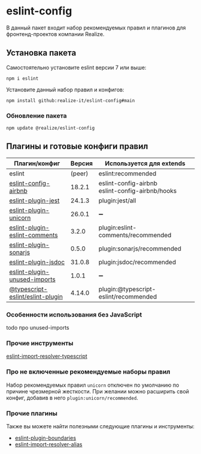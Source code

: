 # eslint-config

В данный пакет входит набор рекомендуемых правил и плагинов для фронтенд-проектов компании Realize.

## Установка пакета

Самостоятельно установите eslint версии 7 или выше:

`npm i eslint`

Установите данный набор правил и конфигов:

`npm install github:realize-it/eslint-config#main`

### Обновление пакета

`npm update @realize/eslint-config`

## Плагины и готовые конфиги правил

| Плагин/конфиг | Версия | Используется для extends |
| ------ | ------ | ------ |
| eslint | (peer) | eslint:recommended  |
| [eslint-config-airbnb](https://www.npmjs.com/package/eslint-config-airbnb) | 18.2.1 | eslint-config-airbnb <br /> eslint-config-airbnb/hooks |
| [eslint-plugin-jest](https://www.npmjs.com/package/eslint-plugin-jest) | 24.1.3 | plugin:jest/all |
| [eslint-plugin-unicorn](https://www.npmjs.com/package/eslint-plugin-unicorn) | 26.0.1 | ➖ |
| [eslint-plugin-eslint-comments](https://www.npmjs.com/package/eslint-plugin-eslint-comments) | 3.2.0 | plugin:eslint-comments/recommended |
| [eslint-plugin-sonarjs](https://www.npmjs.com/package/eslint-plugin-sonarjs) | 0.5.0 | plugin:sonarjs/recommended |
| [eslint-plugin-jsdoc](https://www.npmjs.com/package/eslint-plugin-jsdoc) | 31.0.8 | plugin:jsdoc/recommended |
| [eslint-plugin-unused-imports](https://www.npmjs.com/package/eslint-plugin-unused-imports) | 1.0.1 | ➖ |
| [@typescript-eslint/eslint-plugin](https://www.npmjs.com/package/@typescript-eslint/eslint-plugin) | 4.14.0 | plugin:@typescript-eslint/recommended |

### Особенности использования без JavaScript

todo про unused-imports

### Прочие инструменты

[eslint-import-resolver-typescript](https://www.npmjs.com/package/eslint-import-resolver-typescript)

### Про не включенные рекомендуемые наборы правил

Набор рекомендуемых правил `unicorn` отключен по умолчанию по причине чрезмерной жесткости.
При желании можно расширить свой конфиг, добавив в него `plugin:unicorn/recommended`.

### Прочие плагины

Также вы можете найти полезными следующие плагины и инструменты:

* [eslint-plugin-boundaries](https://www.npmjs.com/package/eslint-plugin-boundaries)
* [eslint-import-resolver-alias](https://www.npmjs.com/package/eslint-import-resolver-alias)
